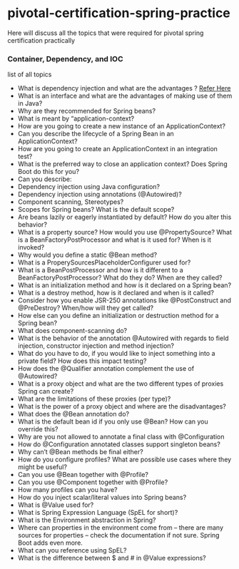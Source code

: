 # pivotal-certification-spring-practice

Here will discuss all the topics that were required for pivotal spring certification practically

### Container, Dependency, and IOC

list of all topics

- What is dependency injection and what are the advantages ?  [Refer Here](https://github.com/sankarprasanth7/pivotal-certification-practice/tree/master/dependency-injection)
- What is an interface and what are the advantages of making use of them in Java?
- Why are they recommended for Spring beans? 
- What is meant by “application-context?
- How are you going to create a new instance of an ApplicationContext?
- Can you describe the lifecycle of a Spring Bean in an ApplicationContext?
- How are you going to create an ApplicationContext in an integration test?
- What is the preferred way to close an application context? Does Spring Boot do this for
you?
- Can you describe:
- Dependency injection using Java configuration?
- Dependency injection using annotations (@Autowired)?
- Component scanning, Stereotypes?
- Scopes for Spring beans? What is the default scope?
- Are beans lazily or eagerly instantiated by default? How do you alter this behavior?
- What is a property source? How would you use @PropertySource?
What is a BeanFactoryPostProcessor and what is it used for? When is it invoked?
- Why would you define a static @Bean method?
- What is a ProperySourcesPlaceholderConfigurer used for?
- What is a BeanPostProcessor and how is it different to a BeanFactoryPostProcessor?
What do they do? When are they called?
- What is an initialization method and how is it declared on a Spring bean?
- What is a destroy method, how is it declared and when is it called?
- Consider how you enable JSR-250 annotations like @PostConstruct and
@PreDestroy? When/how will they get called?
- How else can you define an initialization or destruction method for a Spring bean?
- What does component-scanning do?
- What is the behavior of the annotation @Autowired with regards to field injection,
constructor injection and method injection?
- What do you have to do, if you would like to inject something into a private field? How does
this impact testing?
- How does the @Qualifier annotation complement the use of @Autowired?
- What is a proxy object and what are the two different types of proxies Spring can create?
- What are the limitations of these proxies (per type)?
- What is the power of a proxy object and where are the disadvantages?
- What does the @Bean annotation do?
- What is the default bean id if you only use @Bean? How can you override this?
- Why are you not allowed to annotate a final class with @Configuration
- How do @Configuration annotated classes support singleton beans?
- Why can’t @Bean methods be final either?
- How do you configure profiles? What are possible use cases where they might be useful?
- Can you use @Bean together with @Profile?
- Can you use @Component together with @Profile?
- How many profiles can you have?
- How do you inject scalar/literal values into Spring beans?
- What is @Value used for?
- What is Spring Expression Language (SpEL for short)?
- What is the Environment abstraction in Spring?
- Where can properties in the environment come from – there are many sources for
properties – check the documentation if not sure. Spring Boot adds even more.
- What can you reference using SpEL?
- What is the difference between $ and # in @Value expressions?
